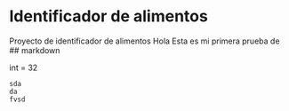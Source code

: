 # Identificador de alimentos
 Proyecto de identificador de alimentos
Hola
Esta es mi primera prueba de ## markdown

int = 32

    sda
    da
    fvsd

<html>
    <head>
        <title>divs</title>
        <link rel="stylesheet" type="text/css" href="st.css" />
    </head>
    <body>
         <div id="divPadre">
             <div id="divHijo1">
                <div id="divHijo2">
                    <div id="divHijo3">
                        <div id="divHijo4"></div>
                    </div>
                </div>
             </div>
         </div>
    </body>
</html>
